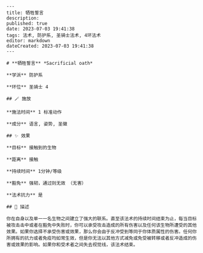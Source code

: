 
    ---
    title: 牺牲誓言
    description: 
    published: true
    date: 2023-07-03 19:41:38
    tags: 法术, 防护系, 圣骑士法术, 4环法术
    editor: markdown
    dateCreated: 2023-07-03 19:41:38
    ---

    # **牺牲誓言** *Sacrificial oath*

    **学派** 防护系 

    **环位** 圣骑士 4

    ## 🪄 施放

    **施法时间** 1 标准动作

    **成分** 语言, 姿势, 圣徽

    ## ✨ 效果 

    **目标** 接触到的生物 

    **距离** 接触  

    **持续时间** 1分钟/等级 

    **豁免** 强韧，通过则无效 （无害）

    **法术抗力** 是

    ## 📖 描述

    你在自身以及单一一名生物之间建立了强大的联系。直至该法术的持续时间结束为止，每当目标被攻击击中或者在豁免中失败时，你可以承受攻击造成的所有伤害以及任何该生物所遭受的其他效果。如果你选择不承受伤害或效果，那么你会由于反冲受到等同于你体质属性的伤害。任何你所拥有的抗力或者免疫均如常生效，但是你无法以其他方式减免或免受被转移或者反冲造成的伤害或效果的影响。如果你和受术者之间失去视觉线，该法术结束。
    